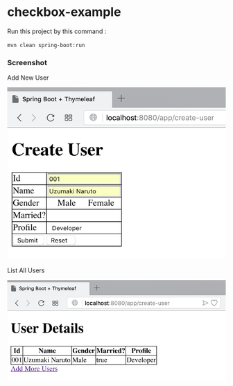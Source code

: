 # checkbox-example

Run this project by this command :

`mvn clean spring-boot:run`

### Screenshot

Add New User

![Add New User](img/add.png "Add New User")

List All Users

![List All Users](img/list.png "List All Users")

